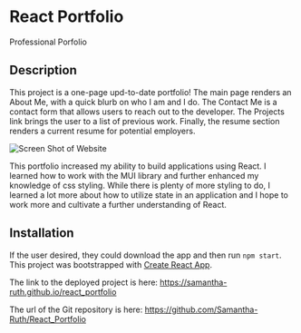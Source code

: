 # React Portfolio
Professional Porfolio

## Description

This project is a one-page upd-to-date portfolio! The main page renders an About Me, with a quick blurb on who I am and I do.  The Contact Me is a contact form that allows users to reach out to the developer.  The Projects link brings the user to a list of previous work.  Finally, the resume section renders a current resume for potential employers. 

![Screen Shot of Website](https://user-images.githubusercontent.com/64170123/192177471-b6dc784e-9414-4d3e-809b-4bf1d2966190.png)

This portfolio increased my ability to build applications using React.  I learned how to work with the MUI library and further enhanced my knowledge of css styling.  While there is plenty of more styling to do, I learned a lot more about how to utilize state in an application and I hope to work more and cultivate a further understanding of React.  

## Installation

If the user desired, they could download the app and then run `npm start`.  This project was bootstrapped with [Create React App](https://github.com/facebook/create-react-app).


The link to the deployed project is here: https://samantha-ruth.github.io/react_portfolio

The url of the Git repository is here: https://github.com/Samantha-Ruth/React_Portfolio

